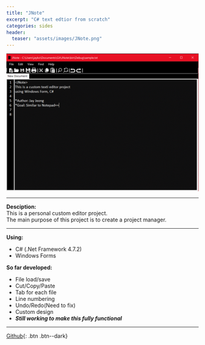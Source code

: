 ```yaml
---
title: "JNote"
excerpt: "C# text edtior from scratch"
categories: sides
header:
  teaser: "assets/images/JNote.png"
---
```


![Projects_thumbnail](/assets/images/JNote.png)

---
**Desciption:**  
This is a personal custom editor project.  
The main purpose of this project is to create a project manager.  

---
**Using:**  
  * C# (.Net Framework 4.7.2)
  * Windows Forms

**So far developed:**  
  * File load/save
  * Cut/Copy/Paste
  * Tab for each file
  * Line numbering
  * Undo/Redo(Need to fix)
  * Custom design
  * ***Still working to make this fully functional***  

  ---
  [Github](https://github.com/jaykop/JNote/){: .btn .btn--dark}